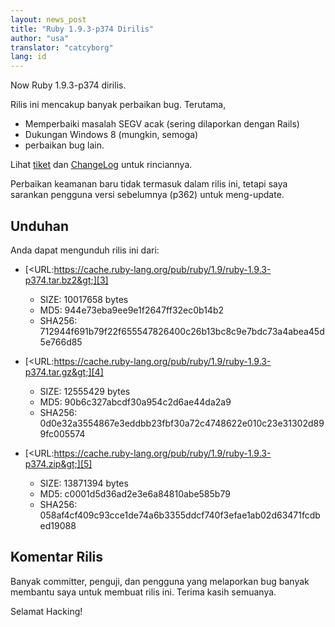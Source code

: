 ```yaml
---
layout: news_post
title: "Ruby 1.9.3-p374 Dirilis"
author: "usa"
translator: "catcyborg"
lang: id
---
```


Now Ruby 1.9.3-p374 dirilis.

Rilis ini mencakup banyak perbaikan bug. Terutama,

* Memperbaiki masalah SEGV acak (sering dilaporkan dengan Rails)
* Dukungan Windows 8 (mungkin, semoga)
* perbaikan bug lain.

Lihat [tiket][1] dan [ChangeLog][2] untuk rinciannya.

Perbaikan keamanan baru tidak termasuk dalam rilis ini, tetapi saya sarankan
pengguna versi sebelumnya (p362) untuk meng-update.

## Unduhan

Anda dapat mengunduh rilis ini dari:

* [&lt;URL:https://cache.ruby-lang.org/pub/ruby/1.9/ruby-1.9.3-p374.tar.bz2&gt;][3]
  * SIZE: 10017658 bytes
  * MD5: 944e73eba9ee9e1f2647ff32ec0b14b2
  * SHA256: 712944f691b79f22f655547826400c26b13bc8c9e7bdc73a4abea45d5e766d85

* [&lt;URL:https://cache.ruby-lang.org/pub/ruby/1.9/ruby-1.9.3-p374.tar.gz&gt;][4]
  * SIZE: 12555429 bytes
  * MD5: 90b6c327abcdf30a954c2d6ae44da2a9
  * SHA256: 0d0e32a3554867e3eddbb23fbf30a72c4748622e010c23e31302d899fc005574

* [&lt;URL:https://cache.ruby-lang.org/pub/ruby/1.9/ruby-1.9.3-p374.zip&gt;][5]
  * SIZE: 13871394 bytes
  * MD5: c0001d5d36ad2e3e6a84810abe585b79
  * SHA256: 058af4cf409c93cce1de74a6b3355ddcf740f3efae1ab02d63471fcdbed19088

## Komentar Rilis

Banyak committer, penguji, dan pengguna yang melaporkan bug banyak membantu saya
untuk membuat rilis ini. Terima kasih semuanya.

Selamat Hacking!



[1]: https://bugs.ruby-lang.org/projects/ruby-193/issues?set_filter=1&amp;status_id=5
[2]: https://svn.ruby-lang.org/repos/ruby/tags/v1_9_3_374/ChangeLog
[3]: https://cache.ruby-lang.org/pub/ruby/1.9/ruby-1.9.3-p374.tar.bz2
[4]: https://cache.ruby-lang.org/pub/ruby/1.9/ruby-1.9.3-p374.tar.gz
[5]: https://cache.ruby-lang.org/pub/ruby/1.9/ruby-1.9.3-p374.zip
